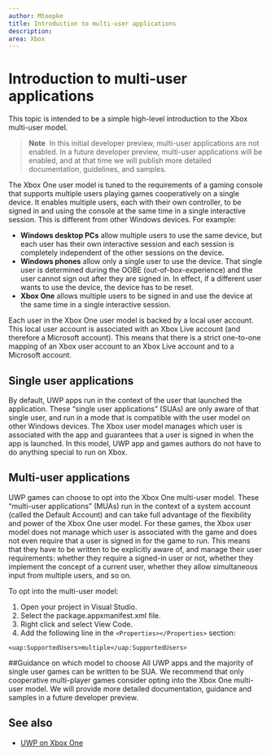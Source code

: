 ```yaml
---
author: Mtoepke
title: Introduction to multi-user applications
description: 
area: Xbox
---
```


# Introduction to multi-user applications

This topic is intended to be a simple high-level introduction to the Xbox multi-user model.

> **Note**&nbsp;&nbsp;In this initial developer preview, multi-user applications are not enabled. In a future developer preview, multi-user applications will be enabled, and at that time we will publish more detailed documentation, guidelines, and samples. 

The Xbox One user model is tuned to the requirements of a gaming console that supports multiple users playing games cooperatively on a single device. 
It enables multiple users, each with their own controller, to be signed in and using the console at the same time in a single interactive session. 
This is different from other Windows devices. For example:
* **Windows desktop PCs** allow multiple users to use the same device, but each user has their own interactive session and each session is completely independent of the other sessions on the device.
* **Windows phones** allow only a single user to use the device. That single user is determined during the OOBE (out-of-box-experience) and the user cannot sign out after they are signed in. In effect, if a different user wants to use the device, the device has to be reset. 
* **Xbox One** allows multiple users to be signed in and use the device at the same time in a single interactive session.

Each user in the Xbox One user model is backed by a local user account. 
This local user account is associated with an Xbox Live account (and therefore a Microsoft account). 
This means that there is a strict one-to-one mapping of an Xbox user account to an Xbox Live account and to a Microsoft account.

## Single user applications
By default, UWP apps run in the context of the user that launched the application. 
These “single user applications” (SUAs) are only aware of that single user, and run in a mode that is compatible with the user model on other Windows devices. 
The Xbox user model manages which user is associated with the app and guarantees that a user is signed in when the app is launched. 
In this model, UWP app and games authors do not have to do anything special to run on Xbox. 

## Multi-user applications
UWP games can choose to opt into the Xbox One multi-user model. 
These “multi-user applications” (MUAs) run in the context of a system account (called the Default Account) and can take full advantage of the flexibility and power of the Xbox One user model. 
For these games, the Xbox user model does not manage which user is associated with the game and does not even require that a user is signed in for the game to run. 
This means that they have to be written to be explicitly aware of, and manage their user requirements: whether they require a signed-in user or not, whether they implement the concept of a current user, whether they allow simultaneous input from multiple users, and so on.
   
To opt into the multi-user model:   
1. Open your project in Visual Studio.   
2. Select the package.appxmanifest.xml file.   
3. Right click and select View Code.   
4. Add the following line in the `<Properties></Properties>` section:

`<uap:SupportedUsers>multiple</uap:SupportedUsers>`

##Guidance on which model to choose
All UWP apps and the majority of single user games can be written to be SUA. 
We recommend that only cooperative multi-player games consider opting into the Xbox One multi-user model. 
We will provide more detailed documentation, guidance and samples in a future developer preview.

## See also
- [UWP on Xbox One](index.md)
